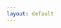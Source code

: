 ```yaml
---
layout: default
---
```


<div id="social-icons">

<div class="cell"><a href="https://github.com/nathillard"><i class="fab fa-github"></i></a></div>
<div class="cell"><a href="http://stackoverflow.com/users/535543/nat"><i class="fab fa-stack-overflow"></i></a></div>
<div class="cell"><a href="https://news.ycombinator.com/threads?id=nathillard"><i class="fab fa-hacker-news"></i></a></div>

<div class="cell"><a href="https://www.linkedin.com/in/nathillard/"><i class="fab fa-linkedin"></i></a></div>
<div class="cell"><a href="https://twitter.com/anthillard"><i class="fab fa-twitter"></i></a></div>
<div class="cell"><a href="https://www.instagram.com/hilloflard/"><i class="fab fa-instagram"></i></a></div>

<div class="cell"><a href="https://en.wikipedia.org/wiki/User:NatHillard"><i class="fab fa-wikipedia-w"></i></a></div>
<div class="cell"><a href="https://www.goodreads.com/user/show/12688292-nat-hillard"><i class="fab fa-goodreads"></i></a></div>
<div class="cell"><a href="https://medium.com/@nathillard/"><i class="fab fa-medium"></i></a></div>
</div>
